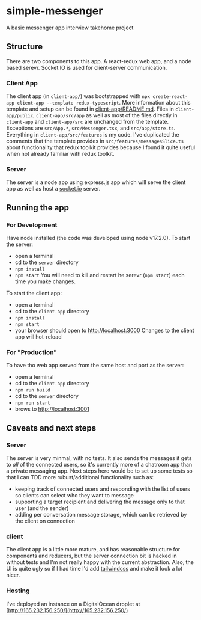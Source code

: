 # simple-messenger
A basic messenger app interview takehome project

## Structure
There are two components to this app.  A react-redux web app, and a node based serevr.  Socket.IO is used for client-server communication.

### Client App
The client app (in `client-app/`) was bootstrapped with `npx create-react-app client-app --template redux-typescript`.  More information about this template and setup can be found in [client-app/README.md](client-app/README).  Files in `client-app/public`, `client-app/src/app` as well as most of the files directly in `client-app` and `client-app/src` are unchanged from the template. Exceptions are `src/App.*`, `src/Messenger.tsx`, and `src/app/store.ts`.  Everything in `client-app/src/features` is my code.  I've duplicated the comments that the template provides in `src/features/messagesSlice.ts` about functionality that redux toolkit provides because I found it quite useful when not already familiar with redux toolkit.

### Server
The server is a node app using express.js app which will serve the client app as well as host a [socket.io](https://socket.io/) server. 

## Running the app
### For Development
Have node installed (the code was developed using node v17.2.0).
To start the server:
- open a terminal
- cd to the `server` directory
- `npm install`
- `npm start` 
You will need to kill and restart he serevr (`npm start`) each time you make changes.

To start the client app:
- open a terminal
- cd to the `client-app` directory
- `npm install`
- `npm start`
- your browser should open to [http://localhost:3000](http://localhost:3000)
Changes to the client app will hot-reload

### For "Production"
To have tho web app served from the same host and port as the server:
- open a terminal
- cd to the `client-app` directory
- `npm run build`
- cd to the `server` directory
- `npm run start`
- brows to [http://localhost:3001](http://localhost:3001)

## Caveats and next steps
### Server
The server is very minmal, with no tests. It also sends the messages it gets to *all* of the connected users, so it's currently more of a chatroom app than a private messaging app. Next steps here would be to set up some tests so that I can TDD more rubust/additional functionality such as:
- keeping track of connected users and responding with the list of users so clients can select who they want to message
- supporting a target recipient and delivering the message only to that user (and the sender)
- adding per conversation message storage, which can be retrieved by the client on connection

### client
The client app is a little more mature, and has reasonable structure for components and reducers, but the server connection bit is hacked in without tests and I'm not really happy with the current abstraction.  Also, the UI is quite ugly so if I had time I'd add [tailwindcss](https://tailwindcss.com/) and make it look a lot nicer.

### Hosting
I've deployed an instance on a DigitalOcean droplet at [http://165.232.156.250/](http://165.232.156.250/)